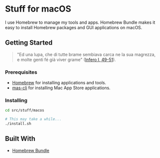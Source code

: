# Stuff for macOS

I use Homebrew to manage my tools and apps. Homebrew Bundle makes it easy to install Homebrew packages and GUI applications on macOS.

## Getting Started

> "Ed una lupa, che di tutte brame sembiava carca ne la sua magrezza, e molte genti fé già viver grame" ([Infero I, 49-51](https://digitaldante.columbia.edu/dante/divine-comedy/inferno/inferno-1/)).

### Prerequisites

- [Homebrew](https://github.com/Homebrew/brew) for installing applications and tools.
- [mas-cli](https://github.com/mas-cli/mas) for installing Mac App Store applications.

### Installing

```bash
cd src/stuff/macos

# This may take a while...
./install.sh
```

## Built With

- [Homebrew Bundle](https://github.com/Homebrew/homebrew-bundle)

